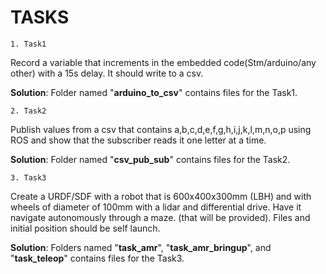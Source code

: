 ﻿# TASKS


    1. Task1

Record a variable that increments in the embedded code(Stm/arduino/any other) with a 15s delay. It should write to a csv.
       
**Solution**: Folder named "**arduino_to_csv**" contains files for the Task1.


    2. Task2

Publish values from a csv that contains a,b,c,d,e,f,g,h,i,j,k,l,m,n,o,p using ROS and show that the subscriber reads it one letter at a time.

**Solution**: Folder named "**csv_pub_sub**" contains files for the Task2.
       
       
    3. Task3

Create a URDF/SDF with a robot that is 600x400x300mm (LBH) and with wheels of diameter of 100mm with a lidar and differential drive. Have it navigate autonomously through a maze. (that will be provided). Files and initial position should be self launch.

**Solution**: Folders named "**task_amr**", "**task_amr_bringup**", and "**task_teleop**" contains files for the Task3.
